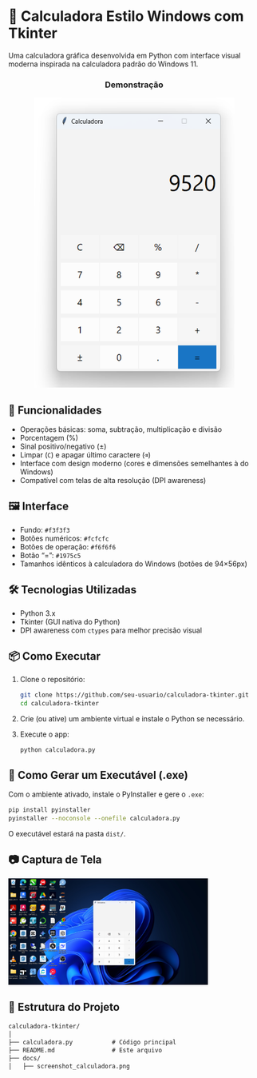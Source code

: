 # 🧮 Calculadora Estilo Windows com Tkinter

Uma calculadora gráfica desenvolvida em Python com interface visual moderna inspirada na calculadora padrão do Windows 11.

<h3 align="center">Demonstração</h3>

<p align="center">
  <img src="docs/demo.png" width="402" height="580" alt="Demonstração da Calculadora Tkinter"/>
</p>

## 🚀 Funcionalidades

- Operações básicas: soma, subtração, multiplicação e divisão
- Porcentagem (%)
- Sinal positivo/negativo (±)
- Limpar (`C`) e apagar último caractere (`⌫`)
- Interface com design moderno (cores e dimensões semelhantes à do Windows)
- Compatível com telas de alta resolução (DPI awareness)

## 🖼️ Interface

- Fundo: `#f3f3f3`
- Botões numéricos: `#fcfcfc`
- Botões de operação: `#f6f6f6`
- Botão “=”: `#1975c5`
- Tamanhos idênticos à calculadora do Windows (botões de 94×56px)

## 🛠️ Tecnologias Utilizadas

- Python 3.x
- Tkinter (GUI nativa do Python)
- DPI awareness com `ctypes` para melhor precisão visual

## 📦 Como Executar

1. Clone o repositório:
   ```bash
   git clone https://github.com/seu-usuario/calculadora-tkinter.git
   cd calculadora-tkinter
   ```

2. Crie (ou ative) um ambiente virtual e instale o Python se necessário.

3. Execute o app:
   ```bash
   python calculadora.py
   ```

## 🧪 Como Gerar um Executável (.exe)

Com o ambiente ativado, instale o PyInstaller e gere o `.exe`:

```bash
pip install pyinstaller
pyinstaller --noconsole --onefile calculadora.py
```

O executável estará na pasta `dist/`.

## 📷 Captura de Tela

<img src="docs/screenshot_calculadora.png" width="400"/>

## 📁 Estrutura do Projeto

```
calculadora-tkinter/
│
├── calculadora.py           # Código principal
├── README.md                # Este arquivo
├── docs/
│   ├── screenshot_calculadora.png
```
